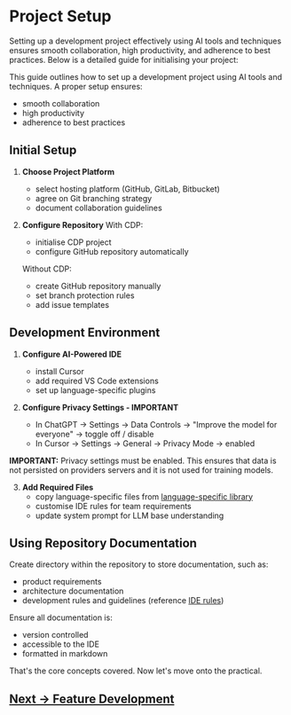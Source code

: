 # Project Setup

Setting up a development project effectively using AI tools and techniques ensures smooth collaboration, high productivity, and adherence to best practices. Below is a detailed guide for initialising your project:

This guide outlines how to set up a development project using AI tools and techniques. A proper setup ensures:
- smooth collaboration
- high productivity
- adherence to best practices

## Initial Setup

1. **Choose Project Platform**
   - select hosting platform (GitHub, GitLab, Bitbucket)
   - agree on Git branching strategy
   - document collaboration guidelines

2. **Configure Repository**
   With CDP:
   - initialise CDP project
   - configure GitHub repository automatically

   Without CDP:
   - create GitHub repository manually
   - set branch protection rules
   - add issue templates

## Development Environment

1. **Configure AI-Powered IDE**
   - install Cursor
   - add required VS Code extensions
   - set up language-specific plugins

2. **Configure Privacy Settings - IMPORTANT**
   - In ChatGPT -> Settings -> Data Controls -> "Improve the model for everyone" ->  toggle off / disable
   - In Cursor -> Settings -> General -> Privacy Mode -> enabled

**IMPORTANT:** Privacy settings must be enabled. This ensures that data is not persisted on providers servers and it is not used for training models. 

3. **Add Required Files**
   - copy language-specific files from [language-specific library](../../pages/appendix/language-specific/README.md)
   - customise IDE rules for team requirements
   - update system prompt for LLM base understanding

## Using Repository Documentation

Create directory within the repository to store documentation, such as:
- product requirements
- architecture documentation
- development rules and guidelines (reference [IDE rules](../../pages/appendix/language-specific/README.md))

Ensure all documentation is:
- version controlled
- accessible to the IDE
- formatted in markdown

That's the core concepts covered. Now let's move onto the practical.
## [Next -> Feature Development](../feature-development/README.md)